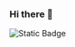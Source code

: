 ### Hi there 👋
![Static Badge](https://img.shields.io/badge/NaYeon-Chae--?style=for-the-badge&logo=linkedin&labelColor=%230A66C2&color=%230A66C2)

<!--
**nychae/nychae** is a ✨ _special_ ✨ repository because its `README.md` (this file) appears on your GitHub profile.

Here are some ideas to get you started:

- 🔭 I’m currently working on ...
- 🌱 I’m currently learning ...
- 👯 I’m looking to collaborate on ...
- 🤔 I’m looking for help with ...
- 💬 Ask me about ...
- 📫 How to reach me: ...
- 😄 Pronouns: ...
- ⚡ Fun fact: ...
-->
